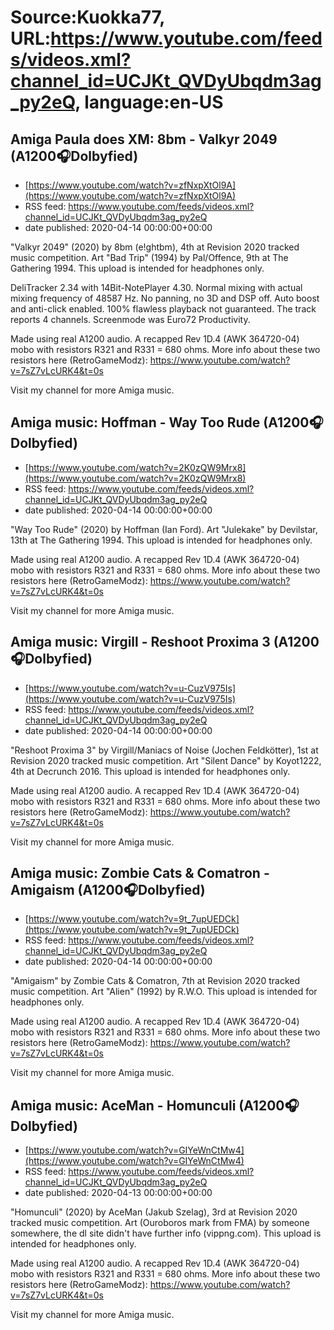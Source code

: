 # Source:Kuokka77, URL:https://www.youtube.com/feeds/videos.xml?channel_id=UCJKt_QVDyUbqdm3ag_py2eQ, language:en-US

## Amiga Paula does XM: 8bm - Valkyr 2049 (A1200🎧Dolbyfied)
 - [https://www.youtube.com/watch?v=zfNxpXtOl9A](https://www.youtube.com/watch?v=zfNxpXtOl9A)
 - RSS feed: https://www.youtube.com/feeds/videos.xml?channel_id=UCJKt_QVDyUbqdm3ag_py2eQ
 - date published: 2020-04-14 00:00:00+00:00

"Valkyr 2049" (2020) by 8bm (e!ghtbm), 4th at Revision 2020 tracked music competition. Art "Bad Trip" (1994) by Pal/Offence, 9th at The Gathering 1994. This upload is intended for headphones only.

DeliTracker 2.34 with 14Bit-NotePlayer 4.30. Normal mixing with actual mixing frequency of 48587 Hz. No panning, no 3D and DSP off. Auto boost and anti-click enabled. 100% flawless playback not guaranteed. The track reports 4 channels. Screenmode was Euro72 Productivity.

Made using real A1200 audio. A recapped Rev 1D.4 (AWK 364720-04) mobo with resistors R321 and R331 = 680 ohms. More info about these two resistors here (RetroGameModz):
https://www.youtube.com/watch?v=7sZ7vLcURK4&t=0s

Visit my channel for more Amiga music.

## Amiga music: Hoffman - Way Too Rude (A1200🎧Dolbyfied)
 - [https://www.youtube.com/watch?v=2K0zQW9Mrx8](https://www.youtube.com/watch?v=2K0zQW9Mrx8)
 - RSS feed: https://www.youtube.com/feeds/videos.xml?channel_id=UCJKt_QVDyUbqdm3ag_py2eQ
 - date published: 2020-04-14 00:00:00+00:00

"Way Too Rude" (2020) by Hoffman (Ian Ford). Art "Julekake" by Devilstar, 13th at The Gathering 1994. This upload is intended for headphones only.

Made using real A1200 audio. A recapped Rev 1D.4 (AWK 364720-04) mobo with resistors R321 and R331 = 680 ohms. More info about these two resistors here (RetroGameModz):
https://www.youtube.com/watch?v=7sZ7vLcURK4&t=0s

Visit my channel for more Amiga music.

## Amiga music: Virgill - Reshoot Proxima 3 (A1200🎧Dolbyfied)
 - [https://www.youtube.com/watch?v=u-CuzV975Is](https://www.youtube.com/watch?v=u-CuzV975Is)
 - RSS feed: https://www.youtube.com/feeds/videos.xml?channel_id=UCJKt_QVDyUbqdm3ag_py2eQ
 - date published: 2020-04-14 00:00:00+00:00

"Reshoot Proxima 3" by Virgill/Maniacs of Noise (Jochen Feldkötter), 1st at Revision 2020 tracked music competition. Art "Silent Dance" by Koyot1222, 4th at Decrunch 2016. This upload is intended for headphones only.

Made using real A1200 audio. A recapped Rev 1D.4 (AWK 364720-04) mobo with resistors R321 and R331 = 680 ohms. More info about these two resistors here (RetroGameModz):
https://www.youtube.com/watch?v=7sZ7vLcURK4&t=0s

Visit my channel for more Amiga music.

## Amiga music: Zombie Cats & Comatron - Amigaism (A1200🎧Dolbyfied)
 - [https://www.youtube.com/watch?v=9t_7upUEDCk](https://www.youtube.com/watch?v=9t_7upUEDCk)
 - RSS feed: https://www.youtube.com/feeds/videos.xml?channel_id=UCJKt_QVDyUbqdm3ag_py2eQ
 - date published: 2020-04-14 00:00:00+00:00

"Amigaism" by Zombie Cats & Comatron, 7th at Revision 2020 tracked music competition. Art "Alien" (1992) by R.W.O. This upload is intended for headphones only.

Made using real A1200 audio. A recapped Rev 1D.4 (AWK 364720-04) mobo with resistors R321 and R331 = 680 ohms. More info about these two resistors here (RetroGameModz):
https://www.youtube.com/watch?v=7sZ7vLcURK4&t=0s

Visit my channel for more Amiga music.

## Amiga music: AceMan - Homunculi (A1200🎧Dolbyfied)
 - [https://www.youtube.com/watch?v=GIYeWnCtMw4](https://www.youtube.com/watch?v=GIYeWnCtMw4)
 - RSS feed: https://www.youtube.com/feeds/videos.xml?channel_id=UCJKt_QVDyUbqdm3ag_py2eQ
 - date published: 2020-04-13 00:00:00+00:00

"Homunculi" (2020) by AceMan (Jakub Szelag), 3rd at Revision 2020 tracked music competition. Art (Ouroboros mark from FMA) by someone somewhere, the dl site didn't have further info (vippng.com). This upload is intended for headphones only.

Made using real A1200 audio. A recapped Rev 1D.4 (AWK 364720-04) mobo with resistors R321 and R331 = 680 ohms. More info about these two resistors here (RetroGameModz):
https://www.youtube.com/watch?v=7sZ7vLcURK4&t=0s

Visit my channel for more Amiga music.

